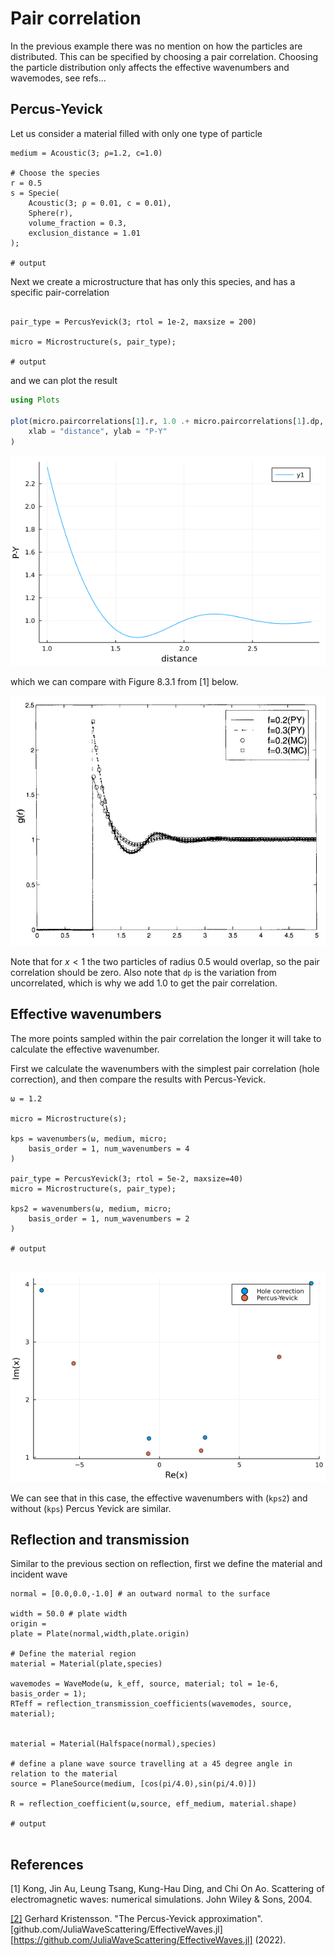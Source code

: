 # Pair correlation

In the previous example there was no mention on how the particles are distributed. This can be specified by choosing a pair correlation. Choosing the particle distribution only affects the effective wavenumbers and wavemodes, see refs...

## Percus-Yevick

Let us consider a material filled with only one type of particle

```jldoctest pair; setup = :(using EffectiveWaves), output = false, filter = r".*"s
medium = Acoustic(3; ρ=1.2, c=1.0)

# Choose the species
r = 0.5
s = Specie(
    Acoustic(3; ρ = 0.01, c = 0.01),
    Sphere(r),
    volume_fraction = 0.3,
    exclusion_distance = 1.01
);

# output

```
Next we create a microstructure that has only this species, and has a specific pair-correlation

```jldoctest pair; output = false, filter = r".*"s

pair_type = PercusYevick(3; rtol = 1e-2, maxsize = 200)

micro = Microstructure(s, pair_type);

# output
```
and we can plot the result
```julia
using Plots

plot(micro.paircorrelations[1].r, 1.0 .+ micro.paircorrelations[1].dp,
    xlab = "distance", ylab = "P-Y"
)
```
![../PY-30-pair.png](../assets/PY-30-pair.png)

which we can compare with Figure 8.3.1 from [1] below.

![../TKD-PY-30.jpg](../assets/TKD-PY-30.jpg)

Note that for $x < 1$ the two particles of radius 0.5 would overlap, so the pair correlation should be zero. Also note that `dp` is the variation from uncorrelated, which is why we add 1.0 to get the pair correlation.

## Effective wavenumbers

The more points sampled within the pair correlation the longer it will take to calculate the effective wavenumber.

First we calculate the wavenumbers with the simplest pair correlation (hole correction), and then compare the results with Percus-Yevick.

```jldoctest pair; output = false, filter = r".*"s
ω = 1.2

micro = Microstructure(s);

kps = wavenumbers(ω, medium, micro;
    basis_order = 1, num_wavenumbers = 4
)

pair_type = PercusYevick(3; rtol = 5e-2, maxsize=40)
micro = Microstructure(s, pair_type);

kps2 = wavenumbers(ω, medium, micro;
    basis_order = 1, num_wavenumbers = 2
)

# output


```
![../kps-PY-30-pair.png](../assets/kps-PY-30-pair.png)

We can see that in this case, the effective wavenumbers with (`kps2`) and without (`kps`) Percus Yevick are similar.

## Reflection and transmission

Similar to the previous section on reflection, first we define the material and incident wave

```jldoctest pair; output = false, filter = r".*"s
normal = [0.0,0.0,-1.0] # an outward normal to the surface

width = 50.0 # plate width
origin = 
plate = Plate(normal,width,plate.origin)

# Define the material region
material = Material(plate,species)

wavemodes = WaveMode(ω, k_eff, source, material; tol = 1e-6, basis_order = 1);
RTeff = reflection_transmission_coefficients(wavemodes, source, material);


material = Material(Halfspace(normal),species)

# define a plane wave source travelling at a 45 degree angle in relation to the material
source = PlaneSource(medium, [cos(pi/4.0),sin(pi/4.0)])

R = reflection_coefficient(ω,source, eff_medium, material.shape)

# output


```

## References

[1] Kong, Jin Au, Leung Tsang, Kung-Hau Ding, and Chi On Ao. Scattering of electromagnetic waves: numerical simulations. John Wiley & Sons, 2004.

[[2]](https://github.com/JuliaWaveScattering/EffectiveWaves.jl/blob/master/docs/src/theory/P-Y.pdf) Gerhard Kristensson. "The Percus-Yevick approximation". [github.com/JuliaWaveScattering/EffectiveWaves.jl][https://github.com/JuliaWaveScattering/EffectiveWaves.jl] (2022).
